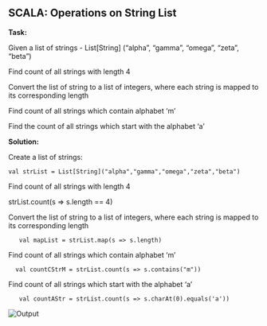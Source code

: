 **SCALA: Operations on String List**
--------------------------------
**Task:**

Given a list of strings - List[String] (“alpha”, “gamma”, “omega”, “zeta”, “beta”)

Find count of all strings with length 4

Convert the list of string to a list of integers, where each string is mapped to its corresponding length

Find count of all strings which contain alphabet ‘m’

Find the count of all strings which start with the alphabet ‘a’

**Solution:**

Create a list of strings:

    val strList = List[String]("alpha","gamma","omega","zeta","beta")



Find count of all strings with length 4
   

   strList.count(s => s.length == 4)


Convert the list of string to a list of integers, where each string is mapped to its corresponding length

       val mapList = strList.map(s => s.length)



Find count of all strings which contain alphabet ‘m’
 

      val countCStrM = strList.count(s => s.contains("m"))


Find count of all strings which start with the alphabet ‘a’

       val countAStr = strList.count(s => s.charAt(0).equals('a'))
       
       
![Output](https://user-images.githubusercontent.com/29932053/32453501-5c6ad18a-c2ea-11e7-9a2d-8905769fe361.png)




